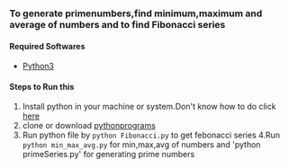 
### To generate primenumbers,find minimum,maximum and average of numbers and to find Fibonacci series
#### Required Softwares
  * [Python3](https://www.python.org/downloads/)
#### Steps to Run this
1. Install python in your machine or system.Don't know how to do click [here](https://www.howtogeek.com/197947/how-to-install-python-on-windows/)
2. clone or download [pythonprograms](https://github.com/bandiayyappa/pythonprograms)
3. Run python file by `python Fibonacci.py` to get febonacci series
4.Run `python min_max_avg.py` for min,max,avg of numbers and 'python  primeSeries.py' for generating prime numbers
